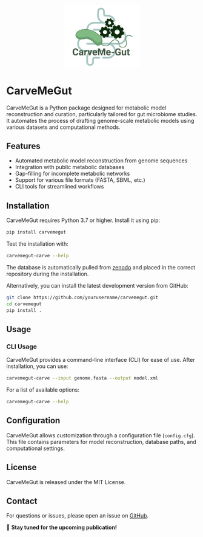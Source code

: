 <p align="center">
  <img src="Picture 1.png" alt="CarveMeGut Logo" width="200"/>
</p>

# CarveMeGut

CarveMeGut is a Python package designed for metabolic model reconstruction 
and curation, particularly tailored for gut microbiome studies. It 
automates the process of drafting genome-scale 
metabolic models using various datasets and computational methods.

## Features
- Automated metabolic model reconstruction from genome sequences
- Integration with public metabolic databases
- Gap-filling for incomplete metabolic networks
- Support for various file formats (FASTA, SBML, etc.)
- CLI tools for streamlined workflows

## Installation

CarveMeGut requires Python 3.7 or higher. Install it using pip:

```sh
pip install carvemegut
```
Test the installation with:
```sh
carvemegut-carve --help
```
The database is automatically pulled from [zenodo](https://zenodo.org/records/14882984) and placed in the correct repository during the installation. 


Alternatively, you can install the latest development version from GitHub:
```sh
git clone https://github.com/yourusername/carvemegut.git
cd carvemegut
pip install .
```


## Usage

### CLI Usage

CarveMeGut provides a command-line interface (CLI) for ease of use. After 
installation, you can use:

```sh
carvemegut-carve --input genome.fasta --output model.xml
```

For a list of available options:
```sh
carvemegut-carve --help
```

## Configuration

CarveMeGut allows customization through a configuration file 
(`config.cfg`). This file contains parameters for model reconstruction, 
database paths, and computational settings.

## License

CarveMeGut is released under the MIT License.

## Contact
For questions or issues, please open an issue on 
[GitHub](https://github.com/arianccbasile/carvemegut/issues).

📢 **Stay tuned for the upcoming publication!**

